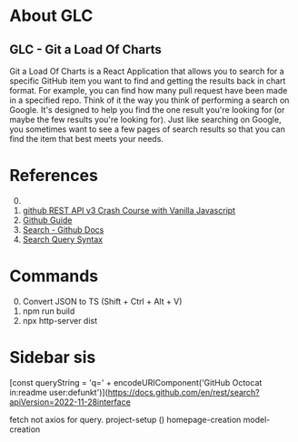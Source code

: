 # About GLC

## GLC - Git a Load Of Charts

Git a Load Of Charts is a React Application that allows you to search for a specific GitHub item you want to find and getting the results back in chart format. For example, you can find how many pull request have been made in a specified repo. Think of it the way you think of performing a search on Google. It's designed to help you find the one result you're looking for (or maybe the few results you're looking for). Just like searching on Google, you sometimes want to see a few pages of search results so that you can find the item that best meets your needs.

# References

0. []()
1. [github REST API v3 Crash Course with Vanilla Javascript](https://www.youtube.com/watch?v=5QlE6o-iYcE)
2. [Github Guide](https://docs.github.com/en/rest/guides)
3. [Search - Github Docs](https://docs.github.com/en/rest/search?apiVersion=2022-11-28#about-search)
4. [Search Query Syntax](https://docs.github.com/en/rest/search?apiVersion=2022-11-28#constructing-a-search-query)

# Commands
0. Convert JSON to TS (Shift + Ctrl + Alt + V)
1. npm run build
2. npx http-server dist

# Sidebar sis

[const queryString = 'q=' + encodeURIComponent('GitHub Octocat in:readme user:defunkt')](https://docs.github.com/en/rest/search?apiVersion=2022-11-28interface 

fetch not axios for query.
project-setup ()
homepage-creation
model-creation
